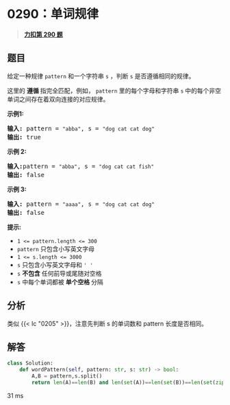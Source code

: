 # 0290：单词规律


> <u>**[力扣第 290 题](https://leetcode.cn/problems/word-pattern/)**</u>

## 题目

<p>给定一种规律 <code>pattern</code> 和一个字符串 <code>s</code> ，判断 <code>s</code> 是否遵循相同的规律。</p>

<p>这里的 <strong>遵循 </strong>指完全匹配，例如， <code>pattern</code> 里的每个字母和字符串 <code>s</code><strong> </strong>中的每个非空单词之间存在着双向连接的对应规律。</p>



<p><strong>示例1:</strong></p>

<pre>
<strong>输入:</strong> pattern = <code>"abba"</code>, s = <code>"dog cat cat dog"</code>
<strong>输出:</strong> true</pre>

<p><strong>示例 2:</strong></p>

<pre>
<strong>输入:</strong>pattern = <code>"abba"</code>, s = <code>"dog cat cat fish"</code>
<strong>输出:</strong> false</pre>

<p><strong>示例 3:</strong></p>

<pre>
<strong>输入:</strong> pattern = <code>"aaaa"</code>, s = <code>"dog cat cat dog"</code>
<strong>输出:</strong> false</pre>



<p><strong>提示:</strong></p>

<ul>
<li><code>1 &lt;= pattern.length &lt;= 300</code></li>
<li><code>pattern</code> 只包含小写英文字母</li>
<li><code>1 &lt;= s.length &lt;= 3000</code></li>
<li><code>s</code> 只包含小写英文字母和 <code>' '</code></li>
<li><code>s</code> <strong>不包含</strong> 任何前导或尾随对空格</li>
<li><code>s</code> 中每个单词都被 <strong>单个空格 </strong>分隔</li>
</ul>


## 分析

类似 {{< lc "0205" >}}，注意先判断 s 的单词数和 pattern 长度是否相同。

## 解答

```python
class Solution:
    def wordPattern(self, pattern: str, s: str) -> bool:
        A,B = pattern,s.split()
        return len(A)==len(B) and len(set(A))==len(set(B))==len(set(zip(A,B)))
```
31 ms

